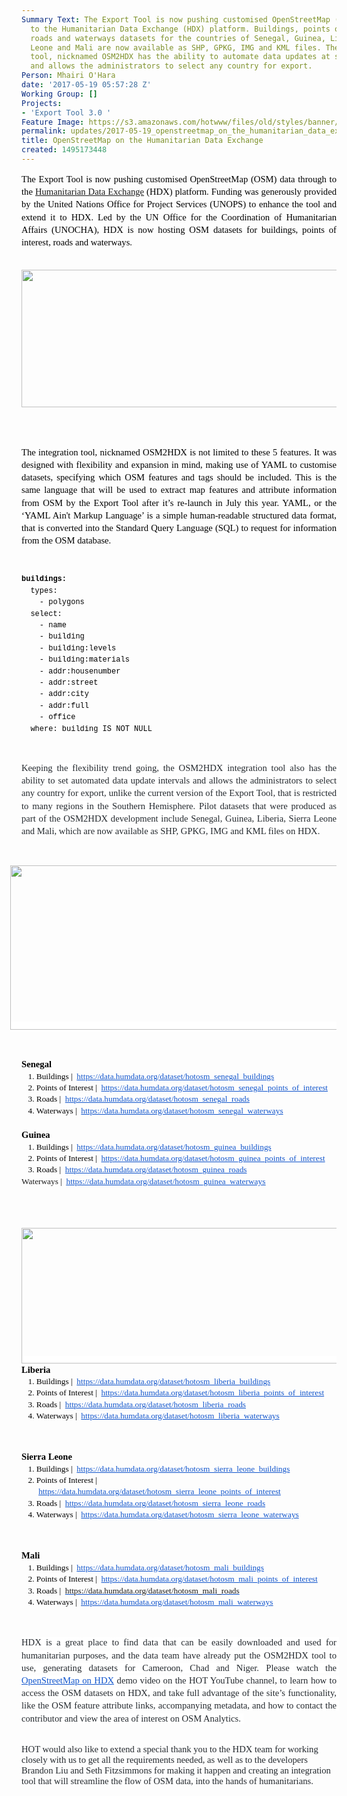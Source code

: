 ```yaml
---
Summary Text: The Export Tool is now pushing customised OpenStreetMap (OSM) data through
  to the Humanitarian Data Exchange (HDX) platform. Buildings, points of interest,
  roads and waterways datasets for the countries of Senegal, Guinea, Liberia, Sierra
  Leone and Mali are now available as SHP, GPKG, IMG and KML files. The integration
  tool, nicknamed OSM2HDX has the ability to automate data updates at set intervals
  and allows the administrators to select any country for export.
Person: Mhairi O'Hara
date: '2017-05-19 05:57:28 Z'
Working Group: []
Projects:
- 'Export Tool 3.0 '
Feature Image: https://s3.amazonaws.com/hotwww/files/old/styles/banner/public/Screen+Shot+2017-05-19+at+14.23.46.png
permalink: updates/2017-05-19_openstreetmap_on_the_humanitarian_data_exchange
title: OpenStreetMap on the Humanitarian Data Exchange
created: 1495173448
---
```

<p style="line-height: 1.38; margin-top: 0pt; margin-bottom: 0pt; text-align: justify;" dir="ltr"><span style="font-size: 11pt; font-family: Calibri; color: #000000; background-color: transparent; font-weight: 400; font-style: normal; font-variant: normal; text-decoration: none; vertical-align: baseline; white-space: pre-wrap;">The Export Tool is now pushing customised OpenStreetMap (OSM) data through to the <a href="https://data.humdata.org/">Humanitarian Data Exchange</a> (HDX) platform. Funding was generously provided by the United Nations Office for Project Services (UNOPS) to enhance the tool and extend it to HDX. Led by the UN Office for the Coordination of Humanitarian Affairs (UNOCHA), HDX is now hosting OSM datasets for buildings, points of interest, roads and waterways.</span></p><p style="line-height: 1.38; margin-top: 0pt; margin-bottom: 0pt; text-align: justify;" dir="ltr">&nbsp;</p><p><strong style="font-weight: normal;"><span id="docs-internal-guid-d739698a-1f49-75e9-9c7d-f2cc0bdc9ae7" style="font-weight: normal;"><span style="font-size: 11pt; font-family: Calibri; background-color: transparent; font-weight: 400; font-style: normal; font-variant-ligatures: normal; font-variant-caps: normal; white-space: pre-wrap;"><img style="border-width: initial; border-style: none; transform: rotate(0rad);" src="https://lh5.googleusercontent.com/OYwzAD_rL2zj9OHLfgGdIYmNrgV_3EPSuaox-belxVBwgMYtaPWn66SmTOuce1zKO4nHIwjz1ic1oQMCPBsVGmF2rEhvxQ-sKWtsMa2E4gbN43aSYJALYTxkvpyEAvv55TYWy23Q" alt="" width="624" height="220"></span></span></strong></p><p><strong style="font-weight: normal;"><br><br></strong></p><p style="line-height: 1.38; margin-top: 0pt; margin-bottom: 0pt; text-align: justify;" dir="ltr"><span style="font-size: 11pt; font-family: Calibri; color: #000000; background-color: transparent; font-weight: 400; font-style: normal; font-variant: normal; text-decoration: none; vertical-align: baseline; white-space: pre-wrap;">The integration tool, nicknamed OSM2HDX is not limited to these 5 features. It was designed with flexibility and expansion in mind, making use of YAML to customise datasets, specifying which OSM features and tags should be included. This is the same language that will be used to extract map features and attribute information from OSM by the Export Tool after it’s re-launch in July this year. YAML, or the ‘YAML Ain't Markup Language’ is a simple human-readable structured data format, that is converted into the Standard Query Language (SQL) to request for information from the OSM database.</span></p><p><strong style="font-weight: normal;">&nbsp;</strong></p><p style="line-height: 1.2; margin-top: 3pt; margin-bottom: 0pt;" dir="ltr"><span style="font-size: 9pt; font-family: 'Courier New'; color: #000000; background-color: transparent; font-weight: bold; font-style: normal; font-variant: normal; text-decoration: none; vertical-align: baseline; white-space: pre-wrap;">buildings:</span></p><p style="line-height: 1.2; margin-top: 3pt; margin-bottom: 0pt;" dir="ltr"><span style="font-size: 9pt; font-family: 'Courier New'; color: #000000; background-color: transparent; font-weight: 400; font-style: normal; font-variant: normal; text-decoration: none; vertical-align: baseline; white-space: pre-wrap;"> &nbsp;types:</span></p><p style="line-height: 1.2; margin-top: 3pt; margin-bottom: 0pt;" dir="ltr"><span style="font-size: 9pt; font-family: 'Courier New'; color: #000000; background-color: transparent; font-weight: 400; font-style: normal; font-variant: normal; text-decoration: none; vertical-align: baseline; white-space: pre-wrap;"> &nbsp;&nbsp;&nbsp;- polygons</span></p><p style="line-height: 1.2; margin-top: 3pt; margin-bottom: 0pt;" dir="ltr"><span style="font-size: 9pt; font-family: 'Courier New'; color: #000000; background-color: transparent; font-weight: 400; font-style: normal; font-variant: normal; text-decoration: none; vertical-align: baseline; white-space: pre-wrap;"> &nbsp;select:</span></p><p style="line-height: 1.2; margin-top: 3pt; margin-bottom: 0pt;" dir="ltr"><span style="font-size: 9pt; font-family: 'Courier New'; color: #000000; background-color: transparent; font-weight: 400; font-style: normal; font-variant: normal; text-decoration: none; vertical-align: baseline; white-space: pre-wrap;"> &nbsp;&nbsp;&nbsp;- name</span></p><p style="line-height: 1.2; margin-top: 3pt; margin-bottom: 0pt;" dir="ltr"><span style="font-size: 9pt; font-family: 'Courier New'; color: #000000; background-color: transparent; font-weight: 400; font-style: normal; font-variant: normal; text-decoration: none; vertical-align: baseline; white-space: pre-wrap;"> &nbsp;&nbsp;&nbsp;- building</span></p><p style="line-height: 1.2; margin-top: 3pt; margin-bottom: 0pt;" dir="ltr"><span style="font-size: 9pt; font-family: 'Courier New'; color: #000000; background-color: transparent; font-weight: 400; font-style: normal; font-variant: normal; text-decoration: none; vertical-align: baseline; white-space: pre-wrap;"> &nbsp;&nbsp;&nbsp;- building:levels</span></p><p style="line-height: 1.2; margin-top: 3pt; margin-bottom: 0pt;" dir="ltr"><span style="font-size: 9pt; font-family: 'Courier New'; color: #000000; background-color: transparent; font-weight: 400; font-style: normal; font-variant: normal; text-decoration: none; vertical-align: baseline; white-space: pre-wrap;"> &nbsp;&nbsp;&nbsp;- building:materials</span></p><p style="line-height: 1.2; margin-top: 3pt; margin-bottom: 0pt;" dir="ltr"><span style="font-size: 9pt; font-family: 'Courier New'; color: #000000; background-color: transparent; font-weight: 400; font-style: normal; font-variant: normal; text-decoration: none; vertical-align: baseline; white-space: pre-wrap;"> &nbsp;&nbsp;&nbsp;- addr:housenumber</span></p><p style="line-height: 1.2; margin-top: 3pt; margin-bottom: 0pt;" dir="ltr"><span style="font-size: 9pt; font-family: 'Courier New'; color: #000000; background-color: transparent; font-weight: 400; font-style: normal; font-variant: normal; text-decoration: none; vertical-align: baseline; white-space: pre-wrap;"> &nbsp;&nbsp;&nbsp;- addr:street</span></p><p style="line-height: 1.2; margin-top: 3pt; margin-bottom: 0pt;" dir="ltr"><span style="font-size: 9pt; font-family: 'Courier New'; color: #000000; background-color: transparent; font-weight: 400; font-style: normal; font-variant: normal; text-decoration: none; vertical-align: baseline; white-space: pre-wrap;"> &nbsp;&nbsp;&nbsp;- addr:city</span></p><p style="line-height: 1.2; margin-top: 3pt; margin-bottom: 0pt;" dir="ltr"><span style="font-size: 9pt; font-family: 'Courier New'; color: #000000; background-color: transparent; font-weight: 400; font-style: normal; font-variant: normal; text-decoration: none; vertical-align: baseline; white-space: pre-wrap;"> &nbsp;&nbsp;&nbsp;- addr:full</span></p><p style="line-height: 1.2; margin-top: 3pt; margin-bottom: 0pt;" dir="ltr"><span style="font-size: 9pt; font-family: 'Courier New'; color: #000000; background-color: transparent; font-weight: 400; font-style: normal; font-variant: normal; text-decoration: none; vertical-align: baseline; white-space: pre-wrap;"> &nbsp;&nbsp;&nbsp;- office</span></p><p style="line-height: 1.2; margin-top: 3pt; margin-bottom: 0pt;" dir="ltr"><span style="font-size: 9pt; font-family: 'Courier New'; color: #000000; background-color: transparent; font-weight: 400; font-style: normal; font-variant: normal; text-decoration: none; vertical-align: baseline; white-space: pre-wrap;"> &nbsp;where: building IS NOT NULL</span></p><p><strong style="font-weight: normal;">&nbsp;</strong></p><p style="line-height: 1.38; margin-top: 0pt; margin-bottom: 0pt; text-align: justify;" dir="ltr"><span style="font-size: 11pt; font-family: Calibri; color: #24292e; background-color: #ffffff; font-weight: 400; font-style: normal; font-variant: normal; text-decoration: none; vertical-align: baseline; white-space: pre-wrap;">Keeping the flexibility trend going, the OSM2HDX integration tool also has the ability to set automated data update intervals and allows the administrators to select any country for export, unlike the current version of the Export Tool, that is restricted to many regions in the Southern Hemisphere. Pilot datasets that were produced as part of the OSM2HDX development include Senegal, Guinea, Liberia, Sierra Leone and Mali, which are now available as SHP, GPKG, IMG and KML files on HDX.</span></p><p><strong style="font-weight: normal;">&nbsp;</strong></p><p style="line-height: 1.38; margin-top: 0pt; margin-bottom: 0pt; margin-left: -13.5pt; text-align: center;" dir="ltr"><span style="font-size: 11pt; font-family: Calibri; color: #24292e; background-color: #ffffff; font-weight: 400; font-style: normal; font-variant: normal; text-decoration: none; vertical-align: baseline; white-space: pre-wrap;"><img style="border: none; transform: rotate(0.00rad); -webkit-transform: rotate(0.00rad);" src="https://lh5.googleusercontent.com/mv1TZ7-cGt6qe_XIPK9BwG7QnGPP-06dnzOH-iaebm3mSvzlBli4Hy3fjpmqYHmFRKn6eW6MXFLs_J0vxmgg0kxGbKpYSRBSviRKbhQV8JCpod9QZHw617KiHJeEzZ3WM3qLiJey" alt="" width="658" height="263"></span></p><p><strong style="font-weight: normal;">&nbsp;</strong></p><p style="line-height: 1.38; margin-top: 0pt; margin-bottom: 0pt; text-align: justify;" dir="ltr"><span style="font-size: 11pt; font-family: Calibri; color: #000000; background-color: transparent; font-weight: bold; font-style: normal; font-variant: normal; text-decoration: none; vertical-align: baseline; white-space: pre-wrap;">Senegal</span></p><ol style="margin-top: 0pt; margin-bottom: 0pt;"><li style="list-style-type: decimal; font-size: 10pt; font-family: Calibri; color: #000000; background-color: transparent; font-weight: 400; font-style: normal; font-variant: normal; text-decoration: none; vertical-align: baseline;" dir="ltr"><p style="line-height: 1.38; margin-top: 0pt; margin-bottom: 0pt;" dir="ltr"><span style="font-size: 10pt; font-family: Calibri; color: #000000; background-color: transparent; font-weight: 400; font-style: normal; font-variant: normal; text-decoration: none; vertical-align: baseline; white-space: pre-wrap;">Buildings | &nbsp;</span><a style="text-decoration: none;" href="https://data.humdata.org/dataset/hotosm_senegal_buildings"><span style="font-size: 10pt; font-family: Calibri; color: #1155cc; background-color: transparent; font-weight: 400; font-style: normal; font-variant: normal; text-decoration: underline; vertical-align: baseline; white-space: pre-wrap;">https://data.humdata.org/dataset/hotosm_senegal_buildings</span></a></p></li><li style="list-style-type: decimal; font-size: 10pt; font-family: Calibri; color: #000000; background-color: transparent; font-weight: 400; font-style: normal; font-variant: normal; text-decoration: none; vertical-align: baseline;" dir="ltr"><p style="line-height: 1.38; margin-top: 0pt; margin-bottom: 0pt;" dir="ltr"><span style="font-size: 10pt; font-family: Calibri; color: #000000; background-color: transparent; font-weight: 400; font-style: normal; font-variant: normal; text-decoration: none; vertical-align: baseline; white-space: pre-wrap;">Points of Interest | &nbsp;</span><a style="text-decoration: none;" href="https://data.humdata.org/dataset/hotosm_senegal_points_of_interest"><span style="font-size: 10pt; font-family: Calibri; color: #1155cc; background-color: transparent; font-weight: 400; font-style: normal; font-variant: normal; text-decoration: underline; vertical-align: baseline; white-space: pre-wrap;">https://data.humdata.org/dataset/hotosm_senegal_points_of_interest</span></a></p></li><li style="list-style-type: decimal; font-size: 10pt; font-family: Calibri; color: #000000; background-color: transparent; font-weight: 400; font-style: normal; font-variant: normal; text-decoration: none; vertical-align: baseline;" dir="ltr"><p style="line-height: 1.38; margin-top: 0pt; margin-bottom: 0pt;" dir="ltr"><span style="font-size: 10pt; font-family: Calibri; color: #000000; background-color: transparent; font-weight: 400; font-style: normal; font-variant: normal; text-decoration: none; vertical-align: baseline; white-space: pre-wrap;">Roads | &nbsp;</span><a style="text-decoration: none;" href="https://data.humdata.org/dataset/hotosm_senegal_roads"><span style="font-size: 10pt; font-family: Calibri; color: #1155cc; background-color: transparent; font-weight: 400; font-style: normal; font-variant: normal; text-decoration: underline; vertical-align: baseline; white-space: pre-wrap;">https://data.humdata.org/dataset/hotosm_senegal_roads</span></a></p></li><li style="list-style-type: decimal; font-size: 10pt; font-family: Calibri; color: #000000; background-color: transparent; font-weight: 400; font-style: normal; font-variant: normal; text-decoration: none; vertical-align: baseline;" dir="ltr"><p style="line-height: 1.38; margin-top: 0pt; margin-bottom: 0pt;" dir="ltr"><span style="font-size: 10pt; font-family: Calibri; color: #000000; background-color: transparent; font-weight: 400; font-style: normal; font-variant: normal; text-decoration: none; vertical-align: baseline; white-space: pre-wrap;">Waterways | &nbsp;</span><a style="text-decoration: none;" href="https://data.humdata.org/dataset/hotosm_senegal_waterways"><span style="font-size: 10pt; font-family: Calibri; color: #1155cc; background-color: transparent; font-weight: 400; font-style: normal; font-variant: normal; text-decoration: underline; vertical-align: baseline; white-space: pre-wrap;">https://data.humdata.org/dataset/hotosm_senegal_waterways</span></a></p></li></ol><p style="line-height: 1.38; margin-top: 0pt; margin-bottom: 0pt; text-align: justify;" dir="ltr"><strong id="docs-internal-guid-d739698a-1f4d-d7cf-a44b-0b40004ae646" style="font-weight: normal;">&nbsp;</strong></p><p style="line-height: 1.38; margin-top: 0pt; margin-bottom: 0pt;" dir="ltr"><span style="font-size: 11pt; font-family: Calibri; color: #000000; background-color: transparent; font-weight: bold; font-style: normal; font-variant: normal; text-decoration: none; vertical-align: baseline; white-space: pre-wrap;">Guinea</span></p><ol style="margin-top: 0pt; margin-bottom: 0pt;"><li style="list-style-type: decimal; font-size: 10pt; font-family: Calibri; color: #000000; background-color: transparent; font-weight: 400; font-style: normal; font-variant: normal; text-decoration: none; vertical-align: baseline;" dir="ltr"><p style="line-height: 1.38; margin-top: 0pt; margin-bottom: 0pt;" dir="ltr"><span style="font-size: 10pt; font-family: Calibri; color: #000000; background-color: transparent; font-weight: 400; font-style: normal; font-variant: normal; text-decoration: none; vertical-align: baseline; white-space: pre-wrap;">Buildings | &nbsp;</span><a style="text-decoration: none;" href="https://data.humdata.org/dataset/hotosm_guinea_buildings"><span style="font-size: 10pt; font-family: Calibri; color: #1155cc; background-color: transparent; font-weight: 400; font-style: normal; font-variant: normal; text-decoration: underline; vertical-align: baseline; white-space: pre-wrap;">https://data.humdata.org/dataset/hotosm_guinea_buildings</span></a></p></li><li style="list-style-type: decimal; font-size: 10pt; font-family: Calibri; color: #000000; background-color: transparent; font-weight: 400; font-style: normal; font-variant: normal; text-decoration: none; vertical-align: baseline;" dir="ltr"><p style="line-height: 1.38; margin-top: 0pt; margin-bottom: 0pt;" dir="ltr"><span style="font-size: 10pt; font-family: Calibri; color: #000000; background-color: transparent; font-weight: 400; font-style: normal; font-variant: normal; text-decoration: none; vertical-align: baseline; white-space: pre-wrap;">Points of Interest | &nbsp;</span><a style="text-decoration: none;" href="https://data.humdata.org/dataset/hotosm_guinea_points_of_interest"><span style="font-size: 10pt; font-family: Calibri; color: #1155cc; background-color: transparent; font-weight: 400; font-style: normal; font-variant: normal; text-decoration: underline; vertical-align: baseline; white-space: pre-wrap;">https://data.humdata.org/dataset/hotosm_guinea_points_of_interest</span></a></p></li><li style="list-style-type: decimal; font-size: 10pt; font-family: Calibri; color: #000000; background-color: transparent; font-weight: 400; font-style: normal; font-variant: normal; text-decoration: none; vertical-align: baseline;" dir="ltr"><p style="line-height: 1.38; margin-top: 0pt; margin-bottom: 0pt;" dir="ltr"><span style="font-size: 10pt; font-family: Calibri; color: #000000; background-color: transparent; font-weight: 400; font-style: normal; font-variant: normal; text-decoration: none; vertical-align: baseline; white-space: pre-wrap;">Roads | &nbsp;</span><a style="text-decoration: none;" href="https://data.humdata.org/dataset/hotosm_guinea_roads"><span style="font-size: 10pt; font-family: Calibri; color: #1155cc; background-color: transparent; font-weight: 400; font-style: normal; font-variant: normal; text-decoration: underline; vertical-align: baseline; white-space: pre-wrap;">https://data.humdata.org/dataset/hotosm_guinea_roads</span></a></p></li></ol><p style="line-height: 1.38; margin-top: 0pt; margin-bottom: 0pt; text-align: justify;" dir="ltr"><span style="font-weight: normal;"><span style="font-size: 10pt; font-family: Calibri; background-color: transparent; font-weight: 400; font-style: normal; font-variant-ligatures: normal; font-variant-caps: normal; white-space: pre-wrap;">Waterways | &nbsp;</span><a href="https://data.humdata.org/dataset/hotosm_guinea_waterways"><span style="font-size: 10pt; font-family: Calibri; color: #1155cc; background-color: transparent; font-weight: 400; font-style: normal; font-variant-ligatures: normal; font-variant-caps: normal; text-decoration-line: underline; white-space: pre-wrap;">https://data.humdata.org/dataset/hotosm_guinea_waterways</span></a></span></p><p style="line-height: 1.38; margin-top: 0pt; margin-bottom: 0pt; text-align: justify;" dir="ltr">&nbsp;</p><p><strong style="font-weight: normal;">&nbsp;</strong></p><p style="line-height: 1.38; margin-top: 0pt; margin-bottom: 0pt;" dir="ltr"><span style="font-size: 10pt; font-family: Calibri; color: #24292e; background-color: #ffffff; font-weight: 400; font-style: normal; font-variant: normal; text-decoration: none; vertical-align: baseline; white-space: pre-wrap;"><img style="border: none; transform: rotate(0.00rad); -webkit-transform: rotate(0.00rad);" src="https://lh6.googleusercontent.com/-blbJra1-QMa3EbAR6R-BOJ-nqkacFaYKut4WowzA5wzF1ysI5SkAmliDRa9kOqowYdpXR7nWzr9ySHiFigvSGr5k724-8s3Uku6qt8tbuEtKanzY04yexiSrPtjUgz1dt17Zuen" alt="" width="624" height="217"></span></p><p style="line-height: 1.38; margin-top: 0pt; margin-bottom: 0pt;" dir="ltr"><span style="font-size: 11pt; font-family: Calibri; color: #000000; background-color: transparent; font-weight: bold; font-style: normal; font-variant: normal; text-decoration: none; vertical-align: baseline; white-space: pre-wrap;">Liberia </span></p><ol style="margin-top: 0pt; margin-bottom: 0pt;"><li style="list-style-type: decimal; font-size: 10pt; font-family: Calibri; color: #000000; background-color: transparent; font-weight: 400; font-style: normal; font-variant: normal; text-decoration: none; vertical-align: baseline;" dir="ltr"><p style="line-height: 1.38; margin-top: 0pt; margin-bottom: 0pt;" dir="ltr"><span style="font-size: 10pt; font-family: Calibri; color: #000000; background-color: transparent; font-weight: 400; font-style: normal; font-variant: normal; text-decoration: none; vertical-align: baseline; white-space: pre-wrap;">Buildings | &nbsp;</span><a style="text-decoration: none;" href="https://data.humdata.org/dataset/hotosm_liberia_buildings"><span style="font-size: 10pt; font-family: Calibri; color: #1155cc; background-color: transparent; font-weight: 400; font-style: normal; font-variant: normal; text-decoration: underline; vertical-align: baseline; white-space: pre-wrap;">https://data.humdata.org/dataset/hotosm_liberia_buildings</span></a></p></li><li style="list-style-type: decimal; font-size: 10pt; font-family: Calibri; color: #000000; background-color: transparent; font-weight: 400; font-style: normal; font-variant: normal; text-decoration: none; vertical-align: baseline;" dir="ltr"><p style="line-height: 1.38; margin-top: 0pt; margin-bottom: 0pt;" dir="ltr"><span style="font-size: 10pt; font-family: Calibri; color: #000000; background-color: transparent; font-weight: 400; font-style: normal; font-variant: normal; text-decoration: none; vertical-align: baseline; white-space: pre-wrap;">Points of Interest | &nbsp;</span><a style="text-decoration: none;" href="https://data.humdata.org/dataset/hotosm_liberia_points_of_interest"><span style="font-size: 10pt; font-family: Calibri; color: #1155cc; background-color: transparent; font-weight: 400; font-style: normal; font-variant: normal; text-decoration: underline; vertical-align: baseline; white-space: pre-wrap;">https://data.humdata.org/dataset/hotosm_liberia_points_of_interest</span></a></p></li><li style="list-style-type: decimal; font-size: 10pt; font-family: Calibri; color: #000000; background-color: transparent; font-weight: 400; font-style: normal; font-variant: normal; text-decoration: none; vertical-align: baseline;" dir="ltr"><p style="line-height: 1.38; margin-top: 0pt; margin-bottom: 0pt;" dir="ltr"><span style="font-size: 10pt; font-family: Calibri; color: #000000; background-color: transparent; font-weight: 400; font-style: normal; font-variant: normal; text-decoration: none; vertical-align: baseline; white-space: pre-wrap;">Roads | &nbsp;</span><a style="text-decoration: none;" href="https://data.humdata.org/dataset/hotosm_liberia_roads"><span style="font-size: 10pt; font-family: Calibri; color: #1155cc; background-color: transparent; font-weight: 400; font-style: normal; font-variant: normal; text-decoration: underline; vertical-align: baseline; white-space: pre-wrap;">https://data.humdata.org/dataset/hotosm_liberia_roads</span></a></p></li><li style="list-style-type: decimal; font-size: 10pt; font-family: Calibri; color: #000000; background-color: transparent; font-weight: 400; font-style: normal; font-variant: normal; text-decoration: none; vertical-align: baseline;" dir="ltr"><p style="line-height: 1.38; margin-top: 0pt; margin-bottom: 0pt;" dir="ltr"><span style="font-size: 10pt; font-family: Calibri; color: #000000; background-color: transparent; font-weight: 400; font-style: normal; font-variant: normal; text-decoration: none; vertical-align: baseline; white-space: pre-wrap;">Waterways | &nbsp;</span><a style="text-decoration: none;" href="https://data.humdata.org/dataset/hotosm_liberia_waterways"><span style="font-size: 10pt; font-family: Calibri; color: #1155cc; background-color: transparent; font-weight: 400; font-style: normal; font-variant: normal; text-decoration: underline; vertical-align: baseline; white-space: pre-wrap;">https://data.humdata.org/dataset/hotosm_liberia_waterways</span></a></p></li></ol><p style="line-height: 1.38; margin-top: 16pt; margin-bottom: 4pt;" dir="ltr"><strong id="docs-internal-guid-d739698a-1f4e-414e-7dfe-926115ce26bb" style="font-weight: normal;">&nbsp;</strong></p><p style="line-height: 1.38; margin-top: 0pt; margin-bottom: 0pt;" dir="ltr"><span style="font-size: 11pt; font-family: Calibri; color: #000000; background-color: transparent; font-weight: bold; font-style: normal; font-variant: normal; text-decoration: none; vertical-align: baseline; white-space: pre-wrap;">Sierra Leone </span></p><ol style="margin-top: 0pt; margin-bottom: 0pt;"><li style="list-style-type: decimal; font-size: 10pt; font-family: Calibri; color: #000000; background-color: transparent; font-weight: 400; font-style: normal; font-variant: normal; text-decoration: none; vertical-align: baseline;" dir="ltr"><p style="line-height: 1.38; margin-top: 0pt; margin-bottom: 0pt;" dir="ltr"><span style="font-size: 10pt; font-family: Calibri; color: #000000; background-color: transparent; font-weight: 400; font-style: normal; font-variant: normal; text-decoration: none; vertical-align: baseline; white-space: pre-wrap;">Buildings | &nbsp;</span><a style="text-decoration: none;" href="https://data.humdata.org/dataset/hotosm_sierra_leone_buildings"><span style="font-size: 10pt; font-family: Calibri; color: #1155cc; background-color: transparent; font-weight: 400; font-style: normal; font-variant: normal; text-decoration: underline; vertical-align: baseline; white-space: pre-wrap;">https://data.humdata.org/dataset/hotosm_sierra_leone_buildings</span></a></p></li><li style="list-style-type: decimal; font-size: 10pt; font-family: Calibri; color: #000000; background-color: transparent; font-weight: 400; font-style: normal; font-variant: normal; text-decoration: none; vertical-align: baseline;" dir="ltr"><p style="line-height: 1.38; margin-top: 0pt; margin-bottom: 0pt;" dir="ltr"><span style="font-size: 10pt; font-family: Calibri; color: #000000; background-color: transparent; font-weight: 400; font-style: normal; font-variant: normal; text-decoration: none; vertical-align: baseline; white-space: pre-wrap;">Points of Interest | &nbsp;</span><a style="text-decoration: none;" href="https://data.humdata.org/dataset/hotosm_sierra_leone_points_of_interest"><span style="font-size: 10pt; font-family: Calibri; color: #1155cc; background-color: transparent; font-weight: 400; font-style: normal; font-variant: normal; text-decoration: underline; vertical-align: baseline; white-space: pre-wrap;">https://data.humdata.org/dataset/hotosm_sierra_leone_points_of_interest</span></a></p></li><li style="list-style-type: decimal; font-size: 10pt; font-family: Calibri; color: #000000; background-color: transparent; font-weight: 400; font-style: normal; font-variant: normal; text-decoration: none; vertical-align: baseline;" dir="ltr"><p style="line-height: 1.38; margin-top: 0pt; margin-bottom: 0pt;" dir="ltr"><span style="font-size: 10pt; font-family: Calibri; color: #000000; background-color: transparent; font-weight: 400; font-style: normal; font-variant: normal; text-decoration: none; vertical-align: baseline; white-space: pre-wrap;">Roads | &nbsp;</span><a style="text-decoration: none;" href="https://data.humdata.org/dataset/hotosm_sierra_leone_roads"><span style="font-size: 10pt; font-family: Calibri; color: #1155cc; background-color: transparent; font-weight: 400; font-style: normal; font-variant: normal; text-decoration: underline; vertical-align: baseline; white-space: pre-wrap;">https://data.humdata.org/dataset/hotosm_sierra_leone_roads</span></a></p></li><li style="list-style-type: decimal; font-size: 10pt; font-family: Calibri; color: #000000; background-color: transparent; font-weight: 400; font-style: normal; font-variant: normal; text-decoration: none; vertical-align: baseline;" dir="ltr"><p style="line-height: 1.38; margin-top: 0pt; margin-bottom: 0pt;" dir="ltr"><span style="font-size: 10pt; font-family: Calibri; color: #000000; background-color: transparent; font-weight: 400; font-style: normal; font-variant: normal; text-decoration: none; vertical-align: baseline; white-space: pre-wrap;">Waterways | &nbsp;</span><a style="text-decoration: none;" href="https://data.humdata.org/dataset/hotosm_sierra_leone_waterways"><span style="font-size: 10pt; font-family: Calibri; color: #1155cc; background-color: transparent; font-weight: 400; font-style: normal; font-variant: normal; text-decoration: underline; vertical-align: baseline; white-space: pre-wrap;">https://data.humdata.org/dataset/hotosm_sierra_leone_waterways</span></a></p></li></ol><p style="line-height: 1.38; margin-top: 16pt; margin-bottom: 4pt;" dir="ltr"><strong style="font-weight: normal;">&nbsp;</strong></p><p style="line-height: 1.38; margin-top: 0pt; margin-bottom: 0pt;" dir="ltr"><span style="font-size: 11pt; font-family: Calibri; color: #000000; background-color: transparent; font-weight: bold; font-style: normal; font-variant: normal; text-decoration: none; vertical-align: baseline; white-space: pre-wrap;">Mali </span></p><ol style="margin-top: 0pt; margin-bottom: 0pt;"><li style="list-style-type: decimal; font-size: 10pt; font-family: Calibri; color: #000000; background-color: transparent; font-weight: 400; font-style: normal; font-variant: normal; text-decoration: none; vertical-align: baseline;" dir="ltr"><p style="line-height: 1.38; margin-top: 0pt; margin-bottom: 0pt;" dir="ltr"><span style="font-size: 10pt; font-family: Calibri; color: #000000; background-color: transparent; font-weight: 400; font-style: normal; font-variant: normal; text-decoration: none; vertical-align: baseline; white-space: pre-wrap;">Buildings | &nbsp;</span><a style="text-decoration: none;" href="https://data.humdata.org/dataset/hotosm_mali_buildings"><span style="font-size: 10pt; font-family: Calibri; color: #1155cc; background-color: transparent; font-weight: 400; font-style: normal; font-variant: normal; text-decoration: underline; vertical-align: baseline; white-space: pre-wrap;">https://data.humdata.org/dataset/hotosm_mali_buildings</span></a></p></li><li style="list-style-type: decimal; font-size: 10pt; font-family: Calibri; color: #000000; background-color: transparent; font-weight: 400; font-style: normal; font-variant: normal; text-decoration: none; vertical-align: baseline;" dir="ltr"><p style="line-height: 1.38; margin-top: 0pt; margin-bottom: 0pt;" dir="ltr"><span style="font-size: 10pt; font-family: Calibri; color: #000000; background-color: transparent; font-weight: 400; font-style: normal; font-variant: normal; text-decoration: none; vertical-align: baseline; white-space: pre-wrap;">Points of Interest | &nbsp;</span><a style="text-decoration: none;" href="https://data.humdata.org/dataset/hotosm_mali_points_of_interest"><span style="font-size: 10pt; font-family: Calibri; color: #1155cc; background-color: transparent; font-weight: 400; font-style: normal; font-variant: normal; text-decoration: underline; vertical-align: baseline; white-space: pre-wrap;">https://data.humdata.org/dataset/hotosm_mali_points_of_interest</span></a></p></li><li style="list-style-type: decimal; font-size: 10pt; font-family: Calibri; color: #000000; background-color: transparent; font-weight: 400; font-style: normal; font-variant: normal; text-decoration: none; vertical-align: baseline;" dir="ltr"><p style="line-height: 1.38; margin-top: 0pt; margin-bottom: 0pt;" dir="ltr"><span style="font-size: 10pt; font-family: Calibri; color: #000000; background-color: transparent; font-weight: 400; font-style: normal; font-variant: normal; text-decoration: none; vertical-align: baseline; white-space: pre-wrap;">Roads | &nbsp;</span><span style="text-decoration: underline; font-size: 10pt; font-family: Calibri; color: #1155cc; background-color: transparent; font-weight: 400; font-style: normal; font-variant-ligatures: normal; font-variant-caps: normal; vertical-align: baseline; white-space: pre-wrap;"><a style="text-decoration: none;" href="https://data.humdata.org/dataset/hotosm_mali_roads">https://data.humdata.org/dataset/hotosm_mali_roads</a></span></p></li><li style="list-style-type: decimal; font-size: 10pt; font-family: Calibri; color: #000000; background-color: transparent; font-weight: 400; font-style: normal; font-variant: normal; text-decoration: none; vertical-align: baseline;" dir="ltr"><p style="line-height: 1.38; margin-top: 0pt; margin-bottom: 0pt;" dir="ltr"><span style="font-weight: normal;"><span style="font-size: 10pt; font-family: Calibri; background-color: transparent; font-weight: 400; font-style: normal; font-variant-ligatures: normal; font-variant-caps: normal; white-space: pre-wrap;">Waterways | &nbsp;</span><a href="https://data.humdata.org/dataset/hotosm_mali_waterways"><span style="font-size: 10pt; font-family: Calibri; color: #1155cc; background-color: transparent; font-weight: 400; font-style: normal; font-variant-ligatures: normal; font-variant-caps: normal; text-decoration-line: underline; white-space: pre-wrap;">https://data.humdata.org/dataset/hotosm_mali_waterways</span></a></span></p></li></ol><p><strong style="font-weight: normal;">&nbsp;</strong></p><p style="line-height: 1.38; margin-top: 0pt; margin-bottom: 0pt; text-align: justify;" dir="ltr"><span style="font-size: 11pt; font-family: Calibri; color: #24292e; background-color: #ffffff; font-weight: 400; font-style: normal; font-variant: normal; text-decoration: none; vertical-align: baseline; white-space: pre-wrap;">HDX is a great place to find data that can be easily downloaded and used for humanitarian purposes, and the data team have already put the OSM2HDX tool to use, generating datasets for Cameroon, Chad and Niger. Please watch the </span><a style="text-decoration: none;" href="https://youtu.be/mx8_dk-S0w4"><span style="font-size: 11pt; font-family: Calibri; color: #1155cc; background-color: #ffffff; font-weight: 400; font-style: normal; font-variant: normal; text-decoration: underline; vertical-align: baseline; white-space: pre-wrap;">OpenStreetMap on HDX</span></a><span style="font-size: 11pt; font-family: Calibri; color: #24292e; background-color: #ffffff; font-weight: 400; font-style: normal; font-variant: normal; text-decoration: none; vertical-align: baseline; white-space: pre-wrap;"> demo video on the HOT YouTube channel, to learn how to access the OSM datasets on HDX, and take full advantage of the site’s functionality, like the OSM feature attribute links, accompanying metadata, and how to contact the contributor and view the area of interest on OSM Analytics. </span></p><p><span style="font-weight: normal;"><br><span style="font-size: 11pt; font-family: Calibri; color: #24292e; font-weight: 400; font-style: normal; font-variant-ligatures: normal; font-variant-caps: normal; white-space: pre-wrap;">HOT would also like to extend a special thank you to the HDX team for working closely with us to get all the requirements needed, as well as to the developers Brandon Liu and Seth Fitzsimmons for making it happen and creating an integration tool that will streamline the flow of OSM data, into the hands of humanitarians.</span></span></p><p>&nbsp;</p><p>&nbsp;</p><p>&nbsp;</p>
